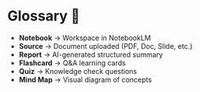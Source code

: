 
# Glossary 📘

- **Notebook** → Workspace in NotebookLM
- **Source** → Document uploaded (PDF, Doc, Slide, etc.)
- **Report** → AI-generated structured summary
- **Flashcard** → Q&A learning cards
- **Quiz** → Knowledge check questions
- **Mind Map** → Visual diagram of concepts
